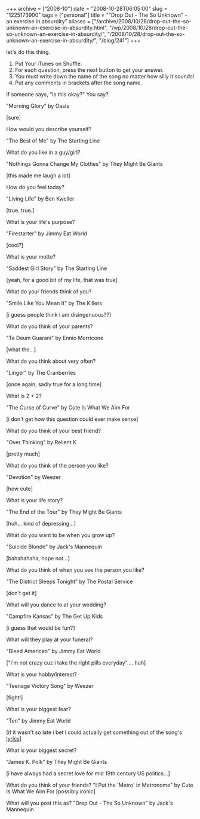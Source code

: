 +++
archive = ["2008-10"]
date = "2008-10-28T06:05:00"
slug = "1225173900"
tags = ["personal"]
title = "\"Drop Out - The So Unknown\" - an exercise in absurdity"
aliases = ["/archive/2008/10/28/drop-out-the-so-unknown-an-exercise-in-absurdity.html", "/wp/2008/10/28/drop-out-the-so-unknown-an-exercise-in-absurdity/", "/2008/10/28/drop-out-the-so-unknown-an-exercise-in-absurdity/", "/blog/241"]
+++

let's do this thing.

1. Put Your iTunes on Shuffle.
2. For each question, press the next button to get your answer.
3. You must write down the name of the song no matter how silly it sounds!
4. Put any comments in brackets after the song name.

If someone says, "Is this okay?" You say?

"Morning Glory" by Oasis

[sure]

How would you describe yourself?

"The Best of Me" by The Starting Line

What do you like in a guy/girl?

"Nothings Gonna Change My Clothes" by They Might Be Giants

[this made me laugh a lot]

How do you feel today?

"Living Life" by Ben Kweller

[true. true.]

What is your life's purpose?

"Firestarter" by Jimmy Eat World

[cool?]

What is your motto?

"Saddest Girl Story" by The Starting Line

[yeah, for a good bit of my life, that was true]

What do your friends think of you?

"Smile Like You Mean It" by The Killers

[i guess people think i am disingenuous??]

What do you think of your parents?

"Te Deum Guarani" by Ennio Morricone

[what the...]

What do you think about very often?

"Linger" by The Cranberries

[once again, sadly true for a long time]

What is 2 + 2?

"The Curse of Curve" by Cute Is What We Aim For

[i don't get how this question could ever make sense]

What do you think of your best friend?

"Over Thinking" by Relient K

[pretty much]

What do you think of the person you like?

"Devotion" by Weezer

[how cute]

What is your life story?

"The End of the Tour" by They Might Be Giants

[huh... kind of depressing...]

What do you want to be when you grow up?

"Suicide Blonde" by Jack's Mannequin

[bahahahaha, hope not...]

What do you think of when you see the person you like?

"The District Sleeps Tonight" by The Postal Service

[don't get it]

What will you dance to at your wedding?

"Campfire Kansas" by The Get Up Kids

[i guess that would be fun?]

What will they play at your funeral?

"Bleed American" by Jimmy Eat World

["i'm not crazy cuz i take the right pills everyday".... huh]

What is your hobby/interest?

"Teenage Victory Song" by Weezer

[fight!]

What is your biggest fear?

"Ten" by Jimmy Eat World

\[if it wasn't so late i bet i could actually get something out of the
song's [lyrics][1]\]

What is your biggest secret?

"James K. Polk" by They Might Be Giants

[i have always had a secret love for mid 19th century US politics...]

What do you think of your friends?
"I Put the 'Metro' in Metronome" by Cute Is What We Aim For
[possibly ironic]

What will you post this as?
"Drop Out - The So Unknown" by Jack's Mannequin

[1]: http://www.sing365.com/music/lyric.nsf/Ten-lyrics-Jimmy-Eat-World/1C3A7AD11A94ED1448256BA30018B50D

